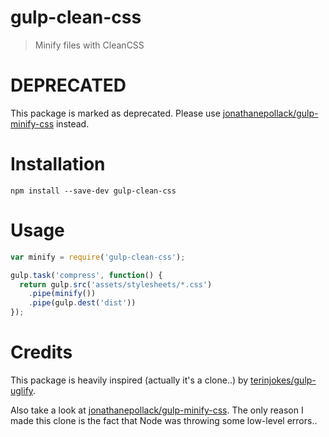 # gulp-clean-css

> Minify files with CleanCSS

# DEPRECATED

This package is marked as deprecated. Please use [jonathanepollack/gulp-minify-css](https://github.com/jonathanepollack/gulp-minify-css) instead.

# Installation

```
npm install --save-dev gulp-clean-css
```

# Usage

```javascript
var minify = require('gulp-clean-css');

gulp.task('compress', function() {
  return gulp.src('assets/stylesheets/*.css')
    .pipe(minify())
    .pipe(gulp.dest('dist'))
});
```

# Credits

This package is heavily inspired (actually it's a clone..) by [terinjokes/gulp-uglify](https://github.com/terinjokes/gulp-uglify).  

Also take a look at [jonathanepollack/gulp-minify-css](https://github.com/jonathanepollack/gulp-minify-css). The only reason I made this clone is the fact that Node was throwing some low-level errors..
